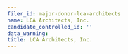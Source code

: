 ```yaml
---
filer_id: major-donor-lca-architects
name: LCA Architects, Inc.
candidate_controlled_id: ''
data_warning: 
title: LCA Architects, Inc.
---
```

